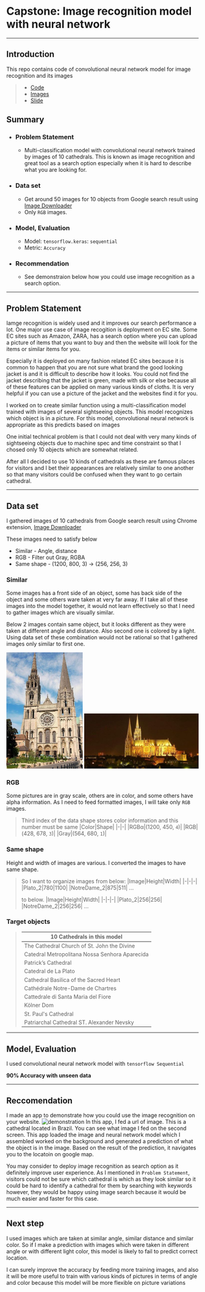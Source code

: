 # Capstone: Image recognition model with neural network
---

## Introduction

This repo contains code of convolutional neural network model for image recognition and its images

> * [Code](https://github.com/noah992/Capstone/blob/master/code/code.ipynb)
> * [Images](https://github.com/noah992/Capstone/tree/master/image)
> * [Slide](https://github.com/noah992/Capstone/blob/master/assets/Presentation.pdf)

## Summary

* ### Problem Statement
  * Multi-classification model with convolutional neural network trained by images of 10 cathedrals.
  This is known as image recognition and great tool as a search option especially when it is hard to describe what you are looking for. 
* ### Data set
  * Get around 50 images for 10 objects from Google search result using [Image Downloader](https://chrome.google.com/webstore/detail/image-downloader/cnpniohnfphhjihaiiggeabnkjhpaldj) 
  * Only `RGB` images.
* ### Model, Evaluation
  * Model: `tensorflow.keras`: `sequential`
  * Metric: `Accuracy`
* ### Recommendation
  * See demonstraion below how you could use image recognition as a search option.
---
## Problem Statement

Iamge recognition is widely used and it improves our search performance a lot. One major use case of image recogition is deployment on EC site. Some EC sites such as Amazon, ZARA, has a search option where you can upload a picture of items that you want to buy and then the website will look for the items or similar items for you.

Especially it is deployed on many fashion related EC sites because it is common to happen that you are not sure what brand the good looking jacket is and it is difficult to describe how it looks. You could not find the jacket describing that the jacket is green, made with silk or else because all of these features can be applied on many various kinds of cloths. It is very helpful if you can use a picture of the jacket and the websites find it for you.

I worked on to create similar function using a multi-classification model trained with images of several sightseeing objects. This model recognizes which object is in a picture. For this model, convolutional neural network is appropriate as this predicts based on images

One initial technical problem is that I could not deal with very many kinds of sightseeing objects due to machine spec and time constraint so that I chosed only 10 objects which are somewhat related.

After all I decided to use 10 kinds of cathedrals as these are famous places for visitors and I bet their appearances are relatively similar to one another so that many visitors could be confused when they want to go certain cathedral.


___
## Data set

I gathered images of 10 cathedrals from Google search result using Chrome extension, [Image Downloader](https://chrome.google.com/webstore/detail/image-downloader/cnpniohnfphhjihaiiggeabnkjhpaldj)

These images need to satisfy  below
* Similar - Angle, distance
* RGB - Filter out Gray, RGBA
* Same shape - (1200, 800, 3) → (256, 256, 3)

### Similar

Some images has a front side of an object, some has back side of the object and some others ware taken at very far away. If I take all of these images into the model together, it would not learn effectively so that I need to gather images which are visually similar.

Below 2 images contain same object, but it looks different as they were taken at different angle and distance. Also second one is colored by a light.
Using data set of these combination would not be rational so that I gathered images only similar to first one.

<img src="https://github.com/noah992/Capstone/blob/master/assets/data-collecting-01.JPG?raw=true" width="200pt"> <img src="https://github.com/noah992/Capstone/blob/master/assets/data-collecting-02.JPG?raw=true" width="300pt">


### RGB

Some pictures are in gray scale, others are in color, and some others have alpha information. As I need to feed formatted images, I will take only `RGB` images.

>Third index of the data shape stores color information and this number must be same
>|Color|Shape|
>|-|-|
>|RGBα|(1200, 450,  `4`)|
>|RGB|(428, 678, `3`)|
>|Gray|(564, 680, `1`)|

### Same shape

Height and width of images are various. I converted the images to have same shape.

>So I want to organize images from below:
>|Image|Height|Width|
>|-|-|-|
>|Plato_2|780|1100|
>|NotreDame_2|875|511|
>...
>
>to below.
>|Image|Height|Width|
>|-|-|-|
>|Plato_2|256|256|
>|NotreDame_2|256|256|
>...

### Target objects

>|10 Cathedrals in this model|
>|-|
>|The Cathedral Church of St. John the Divine|
>|Catedral Metropolitana Nossa Senhora Aparecida|
>|Patrick’s Cathedral|
>|Catedral de La Plato|
>|Cathedral Basilica of the Sacred Heart|
>|Cathédrale Notre-Dame de Chartres|
>|Cattedrale di Santa Maria del Fiore|
>|Kölner Dom|
>|St. Paul's Cathedral|
>|Patriarchal Cathedral ST. Alexander Nevsky|

___
## Model, Evaluation

I used convolutional neural network model with `tensorflow Sequential`

**90% Accuracy with unseen data**
___
## Reccomendation

I made an app to demonstrate how you could use the image recognition on your website.
![demonstration](https://github.com/noah992/Capstone/blob/master/assets/demonstration.gif?raw=true)
In this app, I fed a url of image. This is a cathedral located in Brazil.
You can see what image I fed on the second screen.
This app loaded the image and neural network model which I assembled worked on the background and generated a prediction of what the object is in the image.
Based on the result of the prediction, it navigates you to the locatoin on google map.

You may consider to deploy image recognition as search option as it definitely improve user experience. As I mentioned in `Problem Statement`, visitors could not be sure which cathedral is which as they look similar so it could be hard to identify a cathedral for them by searching with keywords however, they would be happy using image search because it would be much easier and faster for this case.

---

## Next step

I used images which are taken at similar angle, similar distance and similar color. So if I make a prediction with images which were taken in different angle or with different light color, this model is likely to fail to predict correct location.

I can surely improve the accuracy by feeding more training images, and also it will be more useful to train with various kinds of pictures in terms of angle and color because this model will be more flexible on picture variations
